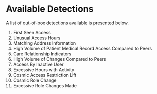 # Available Detections
A list of out-of-box detections available is presented below.

1. First Seen Access
2. Unusual Access Hours
3. Matching Address Information
4. High Volume of Patient Medical Record Access Compared to Peers
5. Care Relationship Indicators
6. High Volume of Changes Compared to Peers
7. Access By Inactive User
8. Excessive Hours with Activity
9. Cosmic Access Restriction Lift
10. Cosmic Role Change
11. Excessive Role Changes Made

